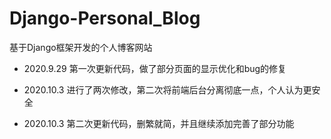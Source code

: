 # Django-Personal_Blog
基于Django框架开发的个人博客网站

- 2020.9.29 第一次更新代码，做了部分页面的显示优化和bug的修复

- 2020.10.3 进行了两次修改，第二次将前端后台分离彻底一点，个人认为更安全

- 2020.10.3 第二次更新代码，删繁就简，并且继续添加完善了部分功能
